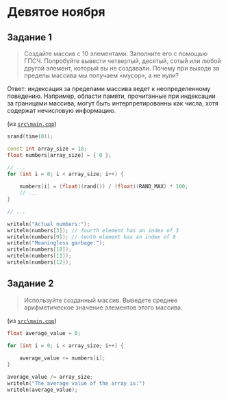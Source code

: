 # Девятое ноября

## Задание 1

> Создайте массив с 10 элементами. Заполните его с помощью ГПСЧ. Попробуйте вывести четвертый, десятый, сотый или любой другой элемент, который вы не создавали. Почему при выходе за пределы массива мы получаем «мусор», а не нули?

Ответ: индексация за пределами массива ведет к неопределенному поведению. Например, области памяти, прочитанные при индексации за границами массива, могут быть интерпретированны как числа, хотя содержат нечисловую информацию.

(из [`src\main.cpp`](./src/main.cpp))

```cpp
srand(time(0));

const int array_size = 10;
float numbers[array_size] = { 0 };

// ... 
for (int i = 0; i < array_size; i++) {
	
	numbers[i] = (float)(rand()) / (float)(RAND_MAX) * 100;
	// ...
}

// ...

writeln("Actual numbers:");
writeln(numbers[3]); // fourth element has an index of 3
writeln(numbers[9]); // tenth element has an index of 9
writeln("Meaningless garbage:");
writeln(numbers[10]);
writeln(numbers[11]);
writeln(numbers[12]);
```

## Задание 2

> Используйте созданный массив. Выведете среднее арифметическое значение элементов этого массива.

(из [`src\main.cpp`](./src/main.cpp))

```cpp
float average_value = 0;

for (int i = 0; i < array_size; i++) {
	
	average_value += numbers[i];
}

average_value /= array_size;
writeln("The average value of the array is:")
writeln(average_value);
```
